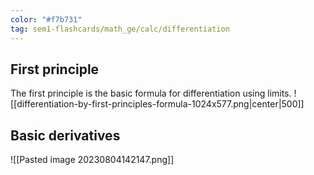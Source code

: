 ```yaml
---
color: "#f7b731"
tag: sem1-flashcards/math_ge/calc/differentiation
---
```

## First principle
The first principle is the basic formula for differentiation using limits.
![[differentiation-by-first-principles-formula-1024x577.png|center|500]]

## Basic derivatives
![[Pasted image 20230804142147.png]]